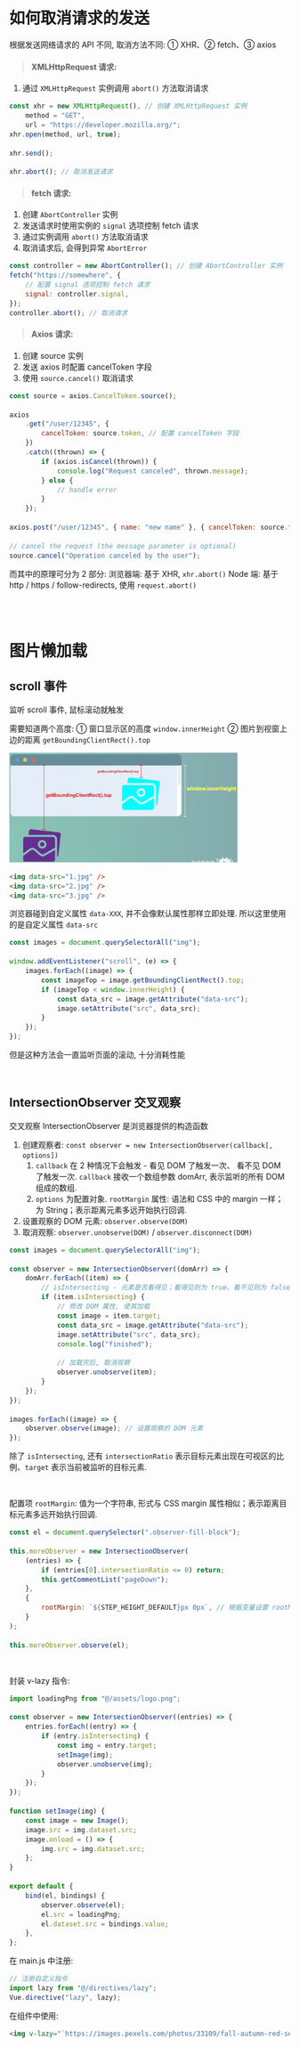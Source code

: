 # 如何取消请求的发送

根据发送网络请求的 API 不同, 取消方法不同: ① XHR、② fetch、③ axios

> #### XMLHttpRequest 请求:

1. 通过 `XMLHttpRequest` 实例调用 `abort()` 方法取消请求

```js
const xhr = new XMLHttpRequest(), // 创建 XMLHttpRequest 实例
    method = "GET",
    url = "https://developer.mozilla.org/";
xhr.open(method, url, true);

xhr.send();

xhr.abort(); // 取消发送请求
```

> #### fetch 请求:

1. 创建 `AbortController` 实例
2. 发送请求时使用实例的 `signal` 选项控制 fetch 请求
3. 通过实例调用 `abort()` 方法取消请求
4. 取消请求后, 会得到异常 `AbortError`

```js
const controller = new AbortController(); // 创建 AbortController 实例
fetch("https://somewhere", {
    // 配置 signal 选项控制 fetch 请求
    signal: controller.signal,
});
controller.abort(); // 取消请求
```

> #### Axios 请求:

1. 创建 source 实例
2. 发送 axios 时配置 cancelToken 字段
3. 使用 `source.cancel()` 取消请求

```js
const source = axios.CancelToken.source();

axios
    .get("/user/12345", {
        cancelToken: source.token, // 配置 cancelToken 字段
    })
    .catch((thrown) => {
        if (axios.isCancel(thrown)) {
            console.log("Request canceled", thrown.message);
        } else {
            // handle error
        }
    });

axios.post("/user/12345", { name: "new name" }, { cancelToken: source.token });

// cancel the request (the message parameter is optional)
source.cancel("Operation canceled by the user");
```

而其中的原理可分为 2 部分:
浏览器端: 基于 XHR, `xhr.abort()`
Node 端: 基于 http / https / follow-redirects, 使用 `request.abort()`

<br><br>

# 图片懒加载

## scroll 事件

监听 scroll 事件, 鼠标滚动就触发

需要知道两个高度:
① 窗口显示区的高度 `window.innerHeight`
② 图片到视窗上边的距离 `getBoundingClientRect().top`

<img src="picture/image-20220317131330050.png" alt="image-20220317131330050" style="zoom:40%;" />

```html
<img data-src="1.jpg" />
<img data-src="2.jpg" />
<img data-src="3.jpg" />
```

浏览器碰到自定义属性 `data-XXX`, 并不会像默认属性那样立即处理.
所以这里使用的是自定义属性 `data-src`

```js
const images = document.querySelectorAll("img");

window.addEventListener("scroll", (e) => {
    images.forEach((image) => {
        const imageTop = image.getBoundingClientRect().top;
        if (imageTop < window.innerHeight) {
            const data_src = image.getAttribute("data-src");
            image.setAttribute("src", data_src);
        }
    });
});
```

但是这种方法会一直监听页面的滚动, 十分消耗性能

<br>

## IntersectionObserver 交叉观察

交叉观察 IntersectionObserver 是浏览器提供的构造函数

1. 创建观察者: `const observer = new IntersectionObserver(callback[, options])`
    1. `callback` 在 2 种情况下会触发 - 看见 DOM 了触发一次、 看不见 DOM 了触发一次. `callback` 接收一个数组参数 domArr, 表示监听的所有 DOM 组成的数组.
    2. `options` 为配置对象. `rootMargin` 属性: 语法和 CSS 中的 margin 一样；为 String；表示距离元素多远开始执行回调.
2. 设置观察的 DOM 元素: `observer.observe(DOM)`
3. 取消观察: `observer.unobserve(DOM)` / `observer.disconnect(DOM)`

```js
const images = document.querySelectorAll("img");

const observer = new IntersectionObserver((domArr) => {
    domArr.forEach((item) => {
        // isIntersecting - 元素是否看得见；看得见则为 true、看不见则为 false
        if (item.isIntersecting) {
            // 修改 DOM 属性, 使其加载
            const image = item.target;
            const data_src = image.getAttribute("data-src");
            image.setAttribute("src", data_src);
            console.log("finished");

            // 加载完后, 取消观察
            observer.unobserve(item);
        }
    });
});

images.forEach((image) => {
    observer.observe(image); // 设置观察的 DOM 元素
});
```

除了 `isIntersecting`, 还有 `intersectionRatio` 表示目标元素出现在可视区的比例、`target` 表示当前被监听的目标元素.

<br>

配置项 `rootMargin`: 值为一个字符串, 形式与 CSS margin 属性相似；表示距离目标元素多远开始执行回调.

```js
const el = document.querySelector(".observer-fill-block");

this.moreObserver = new IntersectionObserver(
    (entries) => {
        if (entries[0].intersectionRatio <= 0) return;
        this.getCommentList("pageDown");
    },
    {
        rootMargin: `${STEP_HEIGHT_DEFAULT}px 0px`, // 根据变量设置 rootMargin 值
    }
);

this.moreObserver.observe(el);
```

<br>

封装 v-lazy 指令:

```js
import loadingPng from "@/assets/logo.png";

const observer = new IntersectionObserver((entries) => {
    entries.forEach((entry) => {
        if (entry.isIntersecting) {
            const img = entry.target;
            setImage(img);
            observer.unobserve(img);
        }
    });
});

function setImage(img) {
    const image = new Image();
    image.src = img.dataset.src;
    image.onload = () => {
        img.src = img.dataset.src;
    };
}

export default {
    bind(el, bindings) {
        observer.observe(el);
        el.src = loadingPng;
        el.dataset.src = bindings.value;
    },
};
```

在 main.js 中注册:

```js
// 注册自定义指令
import lazy from "@/directives/lazy";
Vue.directive("lazy", lazy);
```

在组件中使用:

```html
<img v-lazy="`https://images.pexels.com/photos/33109/fall-autumn-red-season.jpg?fit=crop&crop=entropy&w=3456&h=2304`" />
```

<br>
